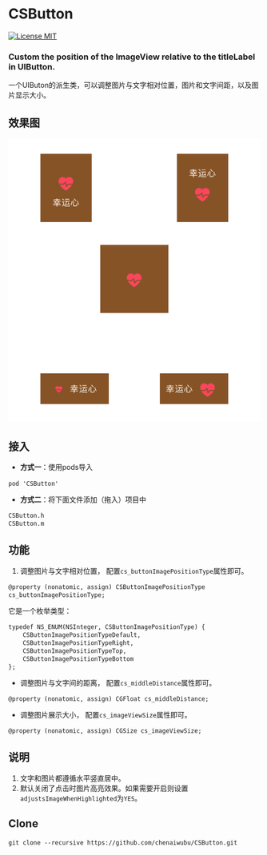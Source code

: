# CSButton
[![License MIT](https://img.shields.io/badge/license-MIT-green.svg?style=flat)](https://raw.githubusercontent.com/chenaiwubu/CSButton/master/LICENSE) 

### Custom the position of the ImageView relative to the titleLabel in UIButton.

一个UIButon的派生类，可以调整图片与文字相对位置，图片和文字间距，以及图片显示大小。


## 效果图
![](/Screenshot/CSButton_show.png)

## 接入
- **方式一**：使用pods导入

`pod 'CSButton'`

- **方式二**：将下面文件添加（拖入）项目中
```
CSButton.h
CSButton.m
```

## 功能
1. 调整图片与文字相对位置，
配置`cs_buttonImagePositionType`属性即可。
```
@property (nonatomic, assign) CSButtonImagePositionType cs_buttonImagePositionType;
```
它是一个枚举类型：
```
typedef NS_ENUM(NSInteger, CSButtonImagePositionType) {
    CSButtonImagePositionTypeDefault,
    CSButtonImagePositionTypeRight, 
    CSButtonImagePositionTypeTop, 
    CSButtonImagePositionTypeBottom 
};
```
- 调整图片与文字间的距离，
配置`cs_middleDistance`属性即可。
```
@property (nonatomic, assign) CGFloat cs_middleDistance;
```
- 调整图片展示大小，
配置`cs_imageViewSize`属性即可。
```
@property (nonatomic, assign) CGSize cs_imageViewSize;
```
## 说明
1. 文字和图片都遵循水平竖直居中。
2. 默认关闭了点击时图片高亮效果。如果需要开启则设置`adjustsImageWhenHighlighted`为`YES`。

## Clone
```
git clone --recursive https://github.com/chenaiwubu/CSButton.git
```
